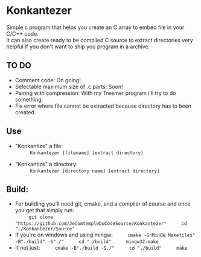 # Konkantezer
Simple c program that helps you create an C array to embed file in your C/C++ code. \
It can also create ready to be compiled C source to extract directories very helpful if you don't want to ship you program in a archive. 

## TO DO
* Comment code: On going! 
* Selectable maximum size of .c parts: Soon! 
* Pairing with compression: With my Treemer program i'll try to do something. 
* Fix error where file cannot be extracted because directory has to been created. 

## Use 
* "Konkantize" a file: \
&nbsp;&nbsp;&nbsp;&nbsp;&nbsp;&nbsp;&nbsp;&nbsp;```
Konkantezer [filename] [extract directory]```


* "Konkantize" a directory: \
&nbsp;&nbsp;&nbsp;&nbsp;&nbsp;&nbsp;&nbsp;&nbsp;```
Konkantezer [directory name] [extract directory]```


## Build:
* For building you'll need git, cmake, and a compiler of course and once you get that simply run:\
    &nbsp;&nbsp;&nbsp;&nbsp;&nbsp;&nbsp;&nbsp;&nbsp;
    ```git clone "https://github.com/JeComtempleDuCodeSource/Konkantezer"```
    &nbsp;&nbsp;&nbsp;&nbsp;&nbsp;&nbsp;&nbsp;&nbsp;
    ```cd "./Konkantezer/Source" ```
* If you're on windows and using mingw: 
    &nbsp;&nbsp;&nbsp;&nbsp;&nbsp;&nbsp;&nbsp;&nbsp;
    ```cmake -G"MinGW Makefiles" -B"./build" -S"./"``` 
    &nbsp;&nbsp;&nbsp;&nbsp;&nbsp;&nbsp;&nbsp;&nbsp;
    ```cd "./build"``` 
    &nbsp;&nbsp;&nbsp;&nbsp;&nbsp;&nbsp;&nbsp;&nbsp;
    ```mingw32-make``` 
* If not just: 
    &nbsp;&nbsp;&nbsp;&nbsp;&nbsp;&nbsp;&nbsp;&nbsp;
    ```cmake -B"./build -S./"``` 
    &nbsp;&nbsp;&nbsp;&nbsp;&nbsp;&nbsp;&nbsp;&nbsp;
    ```cd "./build"``` 
    &nbsp;&nbsp;&nbsp;&nbsp;&nbsp;&nbsp;&nbsp;&nbsp;
    ```make``` 
    
